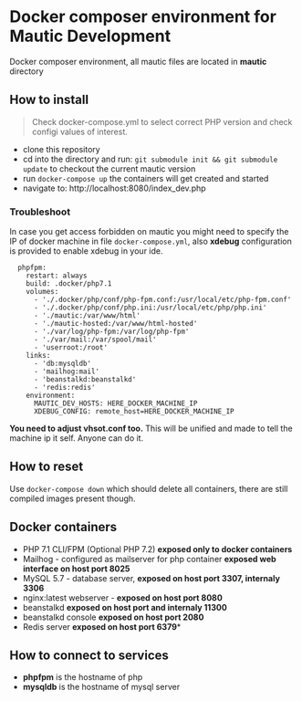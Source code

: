 # Docker composer environment for Mautic Development

Docker composer environment, all mautic files are located in **mautic** directory

## How to install

 > Check docker-compose.yml to select correct PHP version and check configi values of interest.

 * clone this repository
 * cd into the directory and run: ```git submodule init && git submodule update``` to checkout the current mautic version
 * run ```docker-compose up``` the containers will get created and started
 * navigate to: http://localhost:8080/index_dev.php

### Troubleshoot

In case you get access forbidden on mautic you might need to specify the IP of docker machine in file ```docker-compose.yml```, also **xdebug** configuration is provided to enable xdebug in your ide.

```
  phpfpm:
    restart: always
    build: .docker/php7.1
    volumes:
      - './.docker/php/conf/php-fpm.conf:/usr/local/etc/php-fpm.conf'
      - './.docker/php/conf/php.ini:/usr/local/etc/php/php.ini'
      - './mautic:/var/www/html'
      - './mautic-hosted:/var/www/html-hosted'
      - './var/log/php-fpm:/var/log/php-fpm'
      - './var/mail:/var/spool/mail'
      - 'userroot:/root'
    links:
      - 'db:mysqldb'
      - 'mailhog:mail'
      - 'beanstalkd:beanstalkd'
      - 'redis:redis'
    environment:
      MAUTIC_DEV_HOSTS: HERE_DOCKER_MACHINE_IP
      XDEBUG_CONFIG: remote_host=HERE_DOCKER_MACHINE_IP
```

**You need to adjust vhsot.conf too.** This will be unified and made to tell the machine ip it self. Anyone can do it.

## How to reset

Use ```docker-compose down``` which should delete all containers, there are still compiled images present though.

## Docker containers

* PHP 7.1 CLI/FPM (Optional PHP 7.2) **exposed only to docker containers**
* Mailhog - configured as mailserver for php container **exposed web interface on host port 8025**
* MySQL 5.7 - database server, **exposed on host port 3307, internaly 3306**
* nginx:latest webserver - **exposed on host port 8080**
* beanstalkd **exposed on host port and internaly 11300**
* beanstalkd console **exposed on host port 2080**
* Redis server **exposed on host port 6379***

## How to connect to services

 * **phpfpm** is the hostname of php
 * **mysqldb** is the hostname of mysql server
 
 
